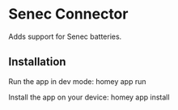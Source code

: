 # Senec Connector

Adds support for Senec batteries.


## Installation

Run the app in dev mode:
homey app run

Install the app on your device:
homey app install